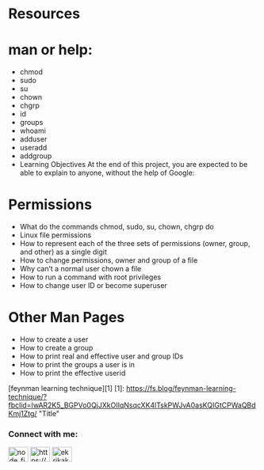 
# Resources

# man or help:

* chmod
* sudo
* su
* chown
* chgrp
* id
* groups
* whoami
* adduser
* useradd
* addgroup
* Learning Objectives
At the end of this project, you are expected to be able to explain to anyone, without the help of Google:

# Permissions

* What do the commands chmod, sudo, su, chown, chgrp do
* Linux file permissions
* How to represent each of the three sets of permissions (owner, group, and other) as a single digit
* How to change permissions, owner and group of a file
* Why can’t a normal user chown a file
* How to run a command with root privileges
* How to change user ID or become superuser

# Other Man Pages

* How to create a user
* How to create a group
* How to print real and effective user and group IDs
* How to print the groups a user is in
* How to print the effective userid


[feynman learning technique][1]
[1]: https://fs.blog/feynman-learning-technique/?fbclid=IwAR2K5_BGPVo0QjJXkOIIqNsqcXK4lTskPWJvA0asKQIGtCPWaQBdKmj1Ztg/ "Title"

<h3 align="left">Connect with me:</h3>
<p align="left">
<a href="https://twitter.com/node_finder" target="blank"><img align="center" src="https://raw.githubusercontent.com/rahuldkjain/github-profile-readme-generator/master/src/images/icons/Social/twitter.svg" alt="node_finder" height="30" width="40" /></a>
<a href="https://linkedin.com/in/https://www.linkedin.com/in/kenewenemor-ekrika/" target="blank"><img align="center" src="https://raw.githubusercontent.com/rahuldkjain/github-profile-readme-generator/master/src/images/icons/Social/linked-in-alt.svg" alt="https://www.linkedin.com/in/kenewenemor-ekrika/" height="30" width="40" /></a>
<a href="https://stackoverflow.com/users/ekrikakenny@gmail.com" target="blank"><img align="center" src="https://raw.githubusercontent.com/rahuldkjain/github-profile-readme-generator/master/src/images/icons/Social/stack-overflow.svg" alt="ekrikakenny@gmail.com" height="30" width="40" /></a>
</p>
